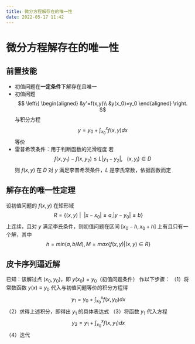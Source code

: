 ```yaml
---
title: 微分方程解存在的唯一性
date: 2022-05-17 11:42
---
```

# 微分方程解存在的唯一性
## 前置技能
* 初值问题在**一定条件**下解存在且唯一
* 初值问题
$$
\left\{
\begin{aligned}
&y'=f(x,y)\\
&y(x_0)=y_0
\end{aligned}
\right.
$$
与积分方程
$$
y=y_0+\int_{x_0}^xf(x,y)dx
$$
等价
* 雷普希茨条件：用于判断函数的光滑程度
若
$$
f(x,y_1)-f(x,y_2)\le L|y_1-y_2|,~~~(x,y_i)\in D
$$
则 $f(x,y)$ 在 $D$ 对 $y$ 满足李普希茨条件，$L$ 是李氏常数，依据函数而定

## 解存在的唯一性定理
设初值问题的 $f(x,y)$ 在矩形域
$$
R=\{(x,y)~|~~|x-x_0|\le a,|y-y_0|\le b\}
$$
上连续，且对 $y$ 满足李氏条件，则初值问题在区间 $[x_0-h,x_0+h]$ 上有且只有一个解，其中
$$
h=min(a,b/M),M=max\{f(x,y)|(x,y)\in R\}
$$
## 皮卡序列逼近解
已知：该解过点 $(x_0,y_0)$，即 $y(x_0)=y_0$（初值问题条件）
作以下步骤：
   （1）将常数函数 $y(x)\equiv y_0$ 代入与初值问题等价的积分方程得
$$
y_1=y_0+\int_{x_0}^xf(x,y_0)dx
$$
（2）求得上述积分，即得出 $y_1$ 的具体表达式
（3）将函数 $y_1$ 代入方程
$$
y_2=y_1+\int_{x_0}^xf(x,y_1)dx
$$
（4）迭代